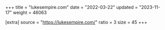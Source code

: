 +++
title = "lukesempire.com"
date = "2022-03-22"
updated = "2023-11-17"
weight = 46063

[extra]
source = "https://lukesempire.com/"
ratio = 3
size = 45
+++
